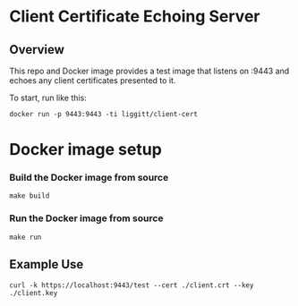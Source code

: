 # Client Certificate Echoing Server

## Overview

This repo and Docker image provides a test image that listens on :9443 and echoes any client certificates presented to it.

To start, run like this:
```
docker run -p 9443:9443 -ti liggitt/client-cert
```

# Docker image setup

### Build the Docker image from source

```
make build
```

### Run the Docker image from source


```
make run
```
  
## Example Use

```
curl -k https://localhost:9443/test --cert ./client.crt --key ./client.key
```
